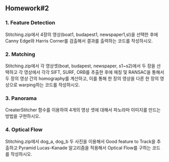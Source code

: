 <h2>Homework#2</h2>
<h3>1. Feature Detection</h2>
Stitching.zip에서 4장의 영상(boat1, budapest1, newspaper1,sl)을 선택한 후에 Canny Edge와 Harris Corner를 검출해서 결과를 출력하는 코드를 작성하시오.

<h3>2. Matching</h2>
Stitching.zip에서 각 영상셋(boat, budapest, newspaper, s1~s2)에서 두 장을 선택하고 각 영상에서 각각 SIFT, SURF, ORB를 추출한 후에 매칭 및 RANSAC을 통해서 두 장의 영상 간의 homography를 계산하고, 이를 통해 한 장의 영상을 다른 한 장의 영상으로 warping하는 코드를 작성하시오.

<h3>3. Panorama</h2>
CreaterStitcher 함수를 이용하여 4개의 영상 셋에 대해서 파노라마 이미지를 만드는 방법을 구현하시오.

<h3>4. Optical Flow</h2>
Stitching.zip에서 dog_a, dog_b 두 사진을 이용해서 Good feature to Track을 추출하고 Pyramid Lucas-Kanade 알고리즘을 적용해서 Optical Flow를 구하는 코드를 작성하시오.